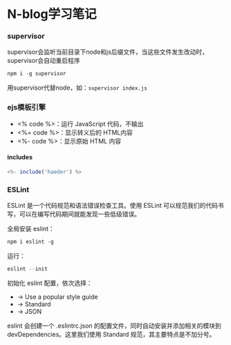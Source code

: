 # N-blog学习笔记

### supervisor
supervisor会监听当前目录下node和js后缀文件，当这些文件发生改动时，supervisor会自动重启程序

```powershell
npm i -g supervisor
```
用supervisor代替node，如：`supervisor index.js`


### ejs模板引擎
- <% code %>：运行 JavaScript 代码，不输出
- <%= code %>：显示转义后的 HTML内容
- <%- code %>：显示原始 HTML 内容

#### includes

```js
<%- include('haeder') %>
```

### ESLint
ESLint 是一个代码规范和语法错误检查工具。使用 ESLint 可以规范我们的代码书写，可以在编写代码期间就能发现一些低级错误。

全局安装 eslint：

```powershell
npm i eslint -g
```

运行：

```powershell
eslint --init
```

初始化 eslint 配置，依次选择：

- -> Use a popular style guide
- -> Standard
- -> JSON

eslint 会创建一个 .eslintrc.json 的配置文件，同时自动安装并添加相关的模块到 devDependencies。这里我们使用 Standard 规范，其主要特点是不加分号。